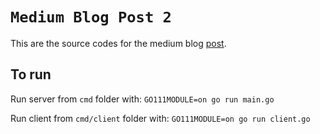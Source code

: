 # `Medium Blog Post 2`
This are the source codes for the medium blog [post](https://medium.com/@arkadybalaba/quick-run-to-secure-your-grpc-api-with-ssl-tls-fbd910ec8eee).

## To run
Run server from `cmd` folder with: `GO111MODULE=on go run main.go`

Run client from `cmd/client` folder with: `GO111MODULE=on go run client.go`
